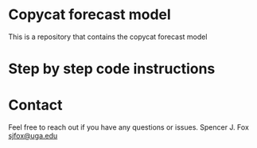 # Copycat forecast model
This is a repository that contains the copycat forecast model

# Step by step code instructions

# Contact
Feel free to reach out if you have any questions or issues.
Spencer J. Fox
sjfox@uga.edu